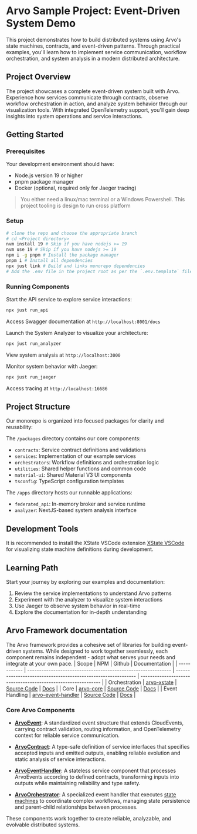 # Arvo Sample Project: Event-Driven System Demo

This project demonstrates how to build distributed systems using Arvo's state machines, contracts, and event-driven patterns. Through practical examples, you'll learn how to implement service communication, workflow orchestration, and system analysis in a modern distributed architecture.

## Project Overview

The project showcases a complete event-driven system built with Arvo. Experience how services communicate through contracts, observe workflow orchestration in action, and analyze system behavior through our visualization tools. With integrated OpenTelemetry support, you'll gain deep insights into system operations and service interactions.

## Getting Started

### Prerequisites
Your development environment should have:
- Node.js version 19 or higher
- pnpm package manager
- Docker (optional, required only for Jaeger tracing)

> You either need a linux/mac terminal or a Windows Powershell. This project tooling is design to run cross platform

### Setup
```bash
# clone the repo and choose the appropriate branch
# cd <Project directory>
nvm install 19 # Skip if you have nodejs >= 19
nvm use 19 # Skip if you have nodejs >= 19
npm i -g pnpm # Install the package manager
pnpm i # Install all dependencies
npx just link # Build and links monorepo dependencies
# Add the .env file in the project root as per the `.env.template` file
```

### Running Components

Start the API service to explore service interactions:
```bash
npx just run_api
```
Access Swagger documentation at `http://localhost:8001/docs`

Launch the System Analyzer to visualize your architecture:
```bash
npx just run_analyzer
```
View system analysis at `http://localhost:3000`

Monitor system behavior with Jaeger:
```bash
npx just run_jaeger
```
Access tracing at `http://localhost:16686`

## Project Structure

Our monorepo is organized into focused packages for clarity and reusability:

The `/packages` directory contains our core components:
- `contracts`: Service contract definitions and validations
- `services`: Implementation of our example services
- `orchestrators`: Workflow definitions and orchestration logic
- `utilities`: Shared helper functions and common code
- `material-ui`: Shared Material V3 UI components
- `tsconfig`: TypeScript configuration templates

The `/apps` directory hosts our runnable applications:
- `federated_api`: In-memory broker and service runtime
- `analyzer`: NextJS-based system analysis interface

## Development Tools

It is recommended to install the XState VSCode extension [XState VSCode](https://marketplace.visualstudio.com/items?itemName=statelyai.stately-vscode) for visualizing state machine definitions during development.

## Learning Path

Start your journey by exploring our examples and documentation:
1. Review the service implementations to understand Arvo patterns
2. Experiment with the analyzer to visualize system interactions
3. Use Jaeger to observe system behavior in real-time
4. Explore the documentation for in-depth understanding

## Arvo Framework documentation

The Arvo framework provides a cohesive set of libraries for building event-driven systems. While designed to work together seamlessly, each component remains independent - adopt what serves your needs and integrate at your own pace.
| Scope | NPM | Github | Documentation |
| ------------ | ------------------------------------------------------------- | ------------------------------------------------------------- | ------------------------------------------------------------- |
| Orchestration | [arvo-xstate](https://www.npmjs.com/package/arvo-xstate?activeTab=readme) | [Source Code](https://github.com/SaadAhmad123/arvo-xstate) | [Docs](https://saadahmad123.github.io/arvo-xstate/index.html) |
| Core | [arvo-core](https://www.npmjs.com/package/arvo-core?activeTab=readme) | [Source Code](https://github.com/SaadAhmad123/arvo-core) | [Docs](https://saadahmad123.github.io/arvo-core/index.html) |
| Event Handling | [arvo-event-handler](https://www.npmjs.com/package/arvo-event-handler?activeTab=readme) | [Source Code](https://github.com/SaadAhmad123/arvo-event-handler) | [Docs](https://saadahmad123.github.io/arvo-event-handler/index.html) |

### Core Arvo Components
- **[ArvoEvent](https://saadahmad123.github.io/arvo-core/documents/ArvoEvent.html)**: A standardized event structure that extends CloudEvents, carrying contract validation, routing information, and OpenTelemetry context for reliable service communication.

- **[ArvoContract](https://saadahmad123.github.io/arvo-core/documents/ArvoContract.html)**: A type-safe definition of service interfaces that specifies accepted inputs and emitted outputs, enabling reliable evolution and static analysis of service interactions.

- **[ArvoEventHandler](https://saadahmad123.github.io/arvo-event-handler/documents/ArvoEventHandler.html)**: A stateless service component that processes ArvoEvents according to defined contracts, transforming inputs into outputs while maintaining reliability and type safety.

- **[ArvoOrchestrator](https://saadahmad123.github.io/arvo-xstate/documents/ArvoOrchestrator.html)**: A specialized event handler that executes [state machines](https://saadahmad123.github.io/arvo-xstate/documents/ArvoMachine__Core_Components_and_Event_Emission.html) to coordinate complex workflows, managing state persistence and parent-child relationships between processes.

These components work together to create reliable, analyzable, and evolvable distributed systems.